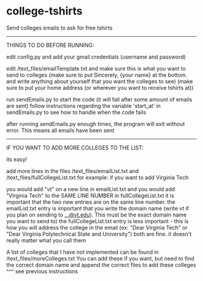 # college-tshirts
Send colleges emails to ask for free tshirts

----------------------------------------------------------------------------------------------------------------------------------------------

THINGS TO DO BEFORE RUNNING:

edit config.py and add your gmail credentials (username and password)

edit /text_files/emailTemplate.txt and make sure this is what you want to send to colleges
(make sure to put Sincerely, {your name} at the bottom. and write anything about yourself that you want the colleges to see)
(make sure to put your home address (or wherever you want to receive tshirts at))

run sendEmails.py to start the code (it will fail after some amount of emails are sent)
follow instructions regarding the variable 'start_at' in sendEmails.py to see how to handle when the code fails

after running sendEmails.py enough times, the program will exit without error. This means all emails have been sent

----------------------------------------------------------------------------------------------------------------------------------------------

IF YOU WANT TO ADD MORE COLLEGES TO THE LIST:

its easy!

add more lines in the files /text_files/emailList.txt and /text_files/fullCollegeList.txt
for example:
if you want to add Virginia Tech

you would add "vt" on a new line in emailList.txt and you would add "Virginia Tech" to the SAME LINE NUMBER in fullCollegeList.txt
it is important that the two new entries are on the same line number.
the emailList.txt entry is important that you write the domain name (write vt if you plan on sending to ...@vt.edu). This must be the exact domain name you want to send to)
the fullCollegeList.txt entry is less important - this is how you will address the college in the email
    (ex: "Dear Virginia Tech" or "Dear Virginia Polytechnical State and University") both are fine. it doesn't really matter what you call them

A list of colleges that I have not implemented can be found in /text_files/moreColleges.txt
You can add these if you want, but need to find the correct domain name and append the correct files to add these colleges ^^^ see previous instructions


